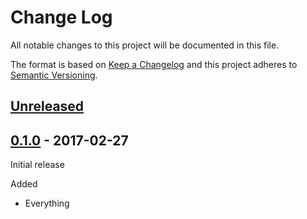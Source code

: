 # Change Log

All notable changes to this project will be documented in this file.

The format is based on [Keep a Changelog](http://keepachangelog.com/)
and this project adheres to [Semantic Versioning](http://semver.org/).

## [Unreleased]

[Unreleased]: https://github.com/atomist-rugs/rug-test-03/compare/0.1.0...HEAD

## [0.1.0] - 2017-02-27

[0.1.0]: https://github.com/atomist-rugs/rug-test-03/tree/0.1.0

Initial release

Added

-   Everything
